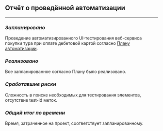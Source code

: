 ## Отчёт о проведённой автоматизации
___

### *Запланировано*

Проведение автоматизированного UI-тестирования веб-сервиса покупки тура при оплате дебетовой картой согласно 
[Плану автоматизации](https://github.com/TinitaQA/tour-course-work/blob/master/reporting/Plan.md). 

### *Реализовано*

Все запланированное согласно Плану было реализовано.

### *Сработавшие риски*

Сложность в поиске необходимых для тестирования элементов, отсутствие test-id меток.

### *Общий итог по времени*

Время, затраченное на проект, соответствует запланированному.